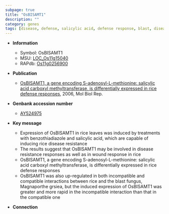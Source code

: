 ```yaml
---
subpage: true
title: "OsBISAMT1"
description: ""
category: genes
tags: [disease, defense, salicylic acid, defense response, blast, disease resistance]
---
```


* **Information**  
    + Symbol: OsBISAMT1  
    + MSU: [LOC_Os11g15040](http://rice.plantbiology.msu.edu/cgi-bin/ORF_infopage.cgi?orf=LOC_Os11g15040)  
    + RAPdb: [Os11g0256900](http://rapdb.dna.affrc.go.jp/viewer/gbrowse_details/irgsp1?name=Os11g0256900)  

* **Publication**  
    + [OsBISAMT1, a gene encoding S-adenosyl-L-methionine: salicylic acid carboxyl methyltransferase, is differentially expressed in rice defense responses](http://www.ncbi.nlm.nih.gov/pubmed?term=OsBISAMT1,+a+gene+encoding+S-adenosyl-L-methionine:+salicylic+acid+carboxyl+methyltransferase,+is+differentially+expressed+in+rice+defense+responses%5BTitle%5D), 2006, Mol Biol Rep.

* **Genbank accession number**  
    + [AY524975](http://www.ncbi.nlm.nih.gov/nuccore/AY524975)

* **Key message**  
    + Expression of OsBISAMT1 in rice leaves was induced by treatments with benzothiadiazole and salicylic acid, which are capable of inducing rice disease resistance
    + The results suggest that OsBISAMT1 may be involved in disease resistance responses as well as in wound response in rice
    + OsBISAMT1, a gene encoding S-adenosyl-L-methionine: salicylic acid carboxyl methyltransferase, is differentially expressed in rice defense responses
    + OsBISAMT1 was also up-regulated in both incompatible and compatible interactions between rice and the blast fungus, Magnaporthe grsiea, but the induced expression of OsBISAMT1 was greater and more rapid in the incompatible interaction than that in the compatible one

* **Connection**  




